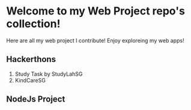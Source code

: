 # Welcome to my Web Project repo's collection!
Here are all my web project I contribute! Enjoy exploreing my web apps!





## Hackerthons
1. Study Task by StudyLahSG
2. KindCareSG
## NodeJs Project